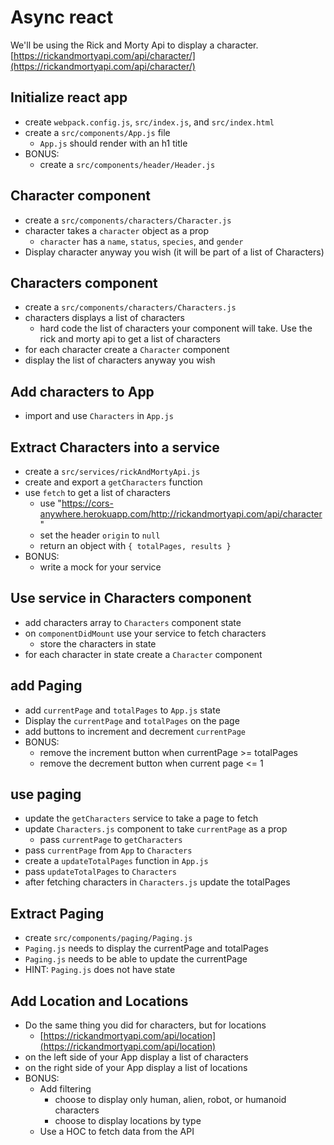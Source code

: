 # Async react

We'll be using the Rick and Morty Api to display a character.
[https://rickandmortyapi.com/api/character/](https://rickandmortyapi.com/api/character/)

## Initialize react app

* create `webpack.config.js`, `src/index.js`, and `src/index.html`
* create a `src/components/App.js` file
  * `App.js` should render with an h1 title
* BONUS:
  * create a `src/components/header/Header.js`

## Character component

* create a `src/components/characters/Character.js`
* character takes a `character` object as a prop
  * `character` has a `name`, `status`, `species`, and `gender`
* Display character anyway you wish (it will be part of a list of Characters)

## Characters component

* create a `src/components/characters/Characters.js`
* characters displays a list of characters
  * hard code the list of characters your component will take.
    Use the rick and morty api to get a list of characters
* for each character create a `Character` component
* display the list of characters anyway you wish

## Add characters to App

* import and use `Characters` in `App.js`

## Extract Characters into a service

* create a `src/services/rickAndMortyApi.js`
* create and export a `getCharacters` function
* use `fetch` to get a list of characters
  * use "https://cors-anywhere.herokuapp.com/http://rickandmortyapi.com/api/character"
  * set the header `origin` to `null`
  * return an object with `{ totalPages, results }`
* BONUS:
  * write a mock for your service

## Use service in Characters component

* add characters array to `Characters` component state
* on `componentDidMount` use your service to fetch characters
  * store the characters in state
* for each character in state create a `Character` component

## add Paging

* add `currentPage` and `totalPages` to `App.js` state
* Display the `currentPage` and `totalPages` on the page
* add buttons to increment and decrement `currentPage`
* BONUS:
  * remove the increment button when currentPage >= totalPages
  * remove the decrement button when current page <= 1

## use paging

* update the `getCharacters` service to take a page to fetch
* update `Characters.js` component to take `currentPage` as a prop
  * pass `currentPage` to `getCharacters`
* pass `currentPage` from `App` to `Characters`
* create a `updateTotalPages` function in `App.js`
* pass `updateTotalPages` to `Characters`
* after fetching characters in `Characters.js` update the totalPages

## Extract Paging

* create `src/components/paging/Paging.js`
* `Paging.js` needs to display the currentPage and totalPages
* `Paging.js` needs to be able to update the currentPage
* HINT: `Paging.js` does not have state

## Add Location and Locations

* Do the same thing you did for characters, but for locations
  * [https://rickandmortyapi.com/api/location](https://rickandmortyapi.com/api/location)
* on the left side of your App display a list of characters
* on the right side of your App display a list of locations
* BONUS:
  * Add filtering
    * choose to display only human, alien, robot, or humanoid characters
    * choose to display locations by type
  * Use a HOC to fetch data from the API
